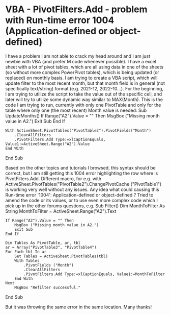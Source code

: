 
# VBA - PivotFilters.Add - problem with Run-time error 1004 (Application-defined or object-defined)

I have a problem I am not able to crack my head around and I am just newbie with VBA (and prefer M code whenever possible).
I have a excel sheet with a lot of pivot tables, which are all using data in one of the sheets (so without more complex PowerPivot tables), which is being updated (or replaced) on monthly basis.
I am trying to create a VBA script, which will update filter to the most recent month, but that month field is in general (not specifically text/string) format (e.g. 2021-12, 2022-10...).
For the beginning, I am trying to utilize the script to take the value out of the specific cell, and later will try to utilize some dynamic way similar to MAX(Month).
This is the code I am trying to run, currently with only one PivotTable and only for the table where only one (the most recent) Month value is needed:
Sub UpdateMonths()
    If Range("A2").Value = "" Then
        MsgBox ("Missing month value in A2.")
        Exit Sub
    End If
    
    With ActiveSheet.PivotTables("PivotTable3").PivotFields("Month")
        .ClearAllFilters
        .PivotFilters.Add Type:=xlCaptionEquals, Value1:=ActiveSheet.Range("A2").Value
    End With
    
End Sub

Based on the other topics and tutorials I browsed, this syntax should be correct, but I am still getting this 1004 error highlighting the row where is PivotFilters.Add.
Different macro, for e.g. with
ActiveSheet.PivotTables("PivotTable2").ChangePivotCache ("PivotTable1")
is working very well without any issues.
Any idea what could causing this Run-time error '1004': Application-defined or object-defined ?
Tried to amend the code or its values, or to use even more complex code which I pick up in the other forums questions, e.g.
Sub Filter()
    Dim MonthToFilter As String
    MonthToFilter = ActiveSheet.Range("A2").Text
    
    If Range("A2").Value = "" Then
        MsgBox ("Missing month value in A2.")
        Exit Sub
    End If
    
    Dim Tables As PivotTable, ar, tbl
    ar = Array("PivotTable3", "PivotTable4")
    For Each tbl In ar
        Set Tables = ActiveSheet.PivotTables(tbl)
        With Tables
            .PivotFields ("Month")
            .ClearAllFilters
            .PivotFilters.Add Type:=xlCaptionEquals, Value1:=MonthToFilter
        End With
    Next
        MsgBox "Refilter successful."
End Sub

But it was throwing the same error in the same location.
Many thanks!

        